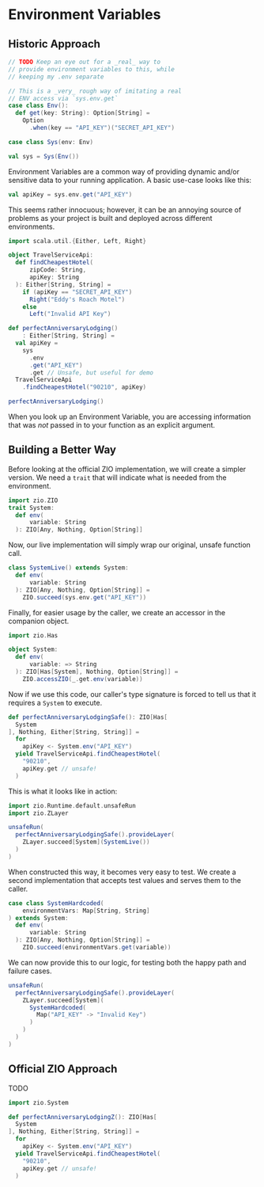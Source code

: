 # Environment Variables

## Historic Approach

```scala mdoc:invisible
// TODO Keep an eye out for a _real_ way to
// provide environment variables to this, while
// keeping my .env separate

// This is a _very_ rough way of imitating a real
// ENV access via `sys.env.get`
case class Env():
  def get(key: String): Option[String] =
    Option
      .when(key == "API_KEY")("SECRET_API_KEY")

case class Sys(env: Env)

val sys = Sys(Env())
```

Environment Variables are a common way of providing dynamic and/or sensitive data to your running application.
A basic use-case looks like this:

```scala mdoc
val apiKey = sys.env.get("API_KEY")
```

This seems rather innocuous; however, it can be an annoying source of problems as your project is built and deployed across different environments.

```scala mdoc:invisible
import scala.util.{Either, Left, Right}

object TravelServiceApi:
  def findCheapestHotel(
      zipCode: String,
      apiKey: String
  ): Either[String, String] =
    if (apiKey == "SECRET_API_KEY")
      Right("Eddy's Roach Motel")
    else
      Left("Invalid API Key")
```

```scala mdoc
def perfectAnniversaryLodging()
    : Either[String, String] =
  val apiKey =
    sys
      .env
      .get("API_KEY")
      .get // Unsafe, but useful for demo
  TravelServiceApi
    .findCheapestHotel("90210", apiKey)

perfectAnniversaryLodging()
```

When you look up an Environment Variable, you are accessing information that was _not_ passed in to your function as an explicit argument.

## Building a Better Way

Before looking at the official ZIO implementation, we will create a simpler version.
We need a `trait` that will indicate what is needed from the environment.

```scala mdoc
import zio.ZIO
trait System:
  def env(
      variable: String
  ): ZIO[Any, Nothing, Option[String]]
```

Now, our live implementation will simply wrap our original, unsafe function call.

```scala mdoc
class SystemLive() extends System:
  def env(
      variable: String
  ): ZIO[Any, Nothing, Option[String]] =
    ZIO.succeed(sys.env.get("API_KEY"))
```

Finally, for easier usage by the caller, we create an accessor in the companion object.

```scala mdoc
import zio.Has

object System:
  def env(
      variable: => String
  ): ZIO[Has[System], Nothing, Option[String]] =
    ZIO.accessZIO(_.get.env(variable))
```

Now if we use this code, our caller's type signature is forced to tell us that it requires a `System` to execute.

```scala mdoc
def perfectAnniversaryLodgingSafe(): ZIO[Has[
  System
], Nothing, Either[String, String]] =
  for
    apiKey <- System.env("API_KEY")
  yield TravelServiceApi.findCheapestHotel(
    "90210",
    apiKey.get // unsafe!
  )
```

This is what it looks like in action:

```scala mdoc
import zio.Runtime.default.unsafeRun
import zio.ZLayer

unsafeRun(
  perfectAnniversaryLodgingSafe().provideLayer(
    ZLayer.succeed[System](SystemLive())
  )
)
```

When constructed this way, it becomes very easy to test.
We create a second implementation that accepts test values and serves them to the caller.

```scala mdoc
case class SystemHardcoded(
    environmentVars: Map[String, String]
) extends System:
  def env(
      variable: String
  ): ZIO[Any, Nothing, Option[String]] =
    ZIO.succeed(environmentVars.get(variable))
```

We can now provide this to our logic, for testing both the happy path and failure cases.

```scala mdoc
unsafeRun(
  perfectAnniversaryLodgingSafe().provideLayer(
    ZLayer.succeed[System](
      SystemHardcoded(
        Map("API_KEY" -> "Invalid Key")
      )
    )
  )
)
```


## Official ZIO Approach

TODO

```scala mdoc
import zio.System

def perfectAnniversaryLodgingZ(): ZIO[Has[
  System
], Nothing, Either[String, String]] =
  for
    apiKey <- System.env("API_KEY")
  yield TravelServiceApi.findCheapestHotel(
    "90210",
    apiKey.get // unsafe!
  )
```